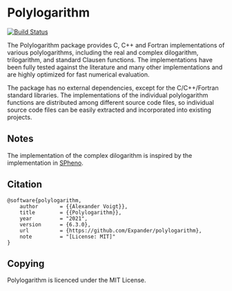 Polylogarithm
=============

[![Build Status](https://github.com/Expander/polylogarithm/workflows/test/badge.svg)](https://github.com/Expander/polylogarithm/actions)

The Polylogarithm package provides C, C++ and Fortran implementations
of various polylogarithms, including the real and complex dilogarithm,
trilogarithm, and standard Clausen functions.  The implementations
have been fully tested against the literature and many other
implementations and are highly optimized for fast numerical
evaluation.

The package has no external dependencies, except for the C/C++/Fortran
standard libraries.  The implementations of the individual polylogarithm
functions are distributed among different source code files, so
individual source code files can be easily extracted and incorporated
into existing projects.


Notes
-----

The implementation of the complex dilogarithm is inspired by the
implementation in [SPheno](https://spheno.hepforge.org/).


Citation
--------

~~~
@software{polylogarithm,
    author       = {{Alexander Voigt}},
    title        = {{Polylogarithm}},
    year         = "2021",
    version      = {6.3.0},
    url          = {https://github.com/Expander/polylogarithm},
    note         = "[License: MIT]"
}
~~~


Copying
-------

Polylogarithm is licenced under the MIT License.
